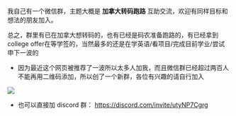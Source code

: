 我自己有一个微信群，主题大概是 **加拿大转码跑路** 互助交流，欢迎有同样目标和想法的朋友加入。

总之，群里有已在加拿大想转码的，也有已经是码农准备跑路的，有已经拿到college offer在等学签的，当然最多的还是在学英语/看项目/完成目前学业/尝试申下一波的

- 因为最近这个网页被推荐了一波所以太多人加我，而且微信群已经超过两百人不能再用二维码添加，所以创了一个新群，各位有兴趣的请自行加入

![](https://picture-guan.oss-cn-hangzhou.aliyuncs.com/IMG_5982.JPG)

- 也可以直接加 discord 群： https://discord.com/invite/utyNP7Cgrg